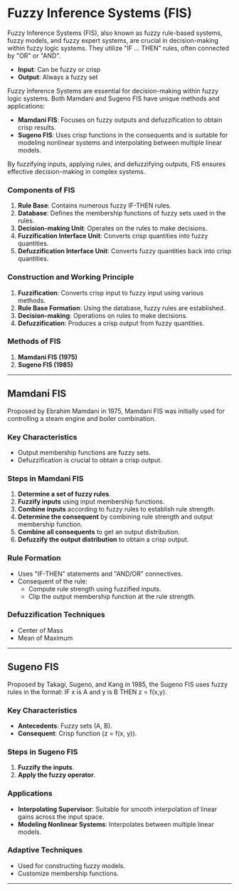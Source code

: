 # Fuzzy Inference Systems (FIS)

Fuzzy Inference Systems (FIS), also known as fuzzy rule-based systems, fuzzy models, and fuzzy expert systems, are crucial in decision-making within fuzzy logic systems. They utilize "IF ... THEN" rules, often connected by "OR" or "AND".

- **Input**: Can be fuzzy or crisp
- **Output**: Always a fuzzy set

Fuzzy Inference Systems are essential for decision-making within fuzzy logic systems. Both Mamdani and Sugeno FIS have unique methods and applications:

- **Mamdani FIS**: Focuses on fuzzy outputs and defuzzification to obtain crisp results.
- **Sugeno FIS**: Uses crisp functions in the consequents and is suitable for modeling nonlinear systems and interpolating between multiple linear models.

By fuzzifying inputs, applying rules, and defuzzifying outputs, FIS ensures effective decision-making in complex systems.

### Components of FIS
1. **Rule Base**: Contains numerous fuzzy IF-THEN rules.
2. **Database**: Defines the membership functions of fuzzy sets used in the rules.
3. **Decision-making Unit**: Operates on the rules to make decisions.
4. **Fuzzification Interface Unit**: Converts crisp quantities into fuzzy quantities.
5. **Defuzzification Interface Unit**: Converts fuzzy quantities back into crisp quantities.

### Construction and Working Principle
1. **Fuzzification**: Converts crisp input to fuzzy input using various methods.
2. **Rule Base Formation**: Using the database, fuzzy rules are established.
3. **Decision-making**: Operations on rules to make decisions.
4. **Defuzzification**: Produces a crisp output from fuzzy quantities.

### Methods of FIS
1. **Mamdani FIS (1975)**
2. **Sugeno FIS (1985)**

---

## Mamdani FIS
Proposed by Ebrahim Mamdani in 1975, Mamdani FIS was initially used for controlling a steam engine and boiler combination.

### Key Characteristics
- Output membership functions are fuzzy sets.
- Defuzzification is crucial to obtain a crisp output.

### Steps in Mamdani FIS
1. **Determine a set of fuzzy rules**.
2. **Fuzzify inputs** using input membership functions.
3. **Combine inputs** according to fuzzy rules to establish rule strength.
4. **Determine the consequent** by combining rule strength and output membership function.
5. **Combine all consequents** to get an output distribution.
6. **Defuzzify the output distribution** to obtain a crisp output.

### Rule Formation
- Uses "IF-THEN" statements and "AND/OR" connectives.
- Consequent of the rule:
  - Compute rule strength using fuzzified inputs.
  - Clip the output membership function at the rule strength.

### Defuzzification Techniques
- Center of Mass
- Mean of Maximum

---

## Sugeno FIS
Proposed by Takagi, Sugeno, and Kang in 1985, the Sugeno FIS uses fuzzy rules in the format: IF x is A and y is B THEN z = f(x,y).

### Key Characteristics
- **Antecedents**: Fuzzy sets (A, B).
- **Consequent**: Crisp function (z = f(x, y)).

### Steps in Sugeno FIS
1. **Fuzzify the inputs**.
2. **Apply the fuzzy operator**.

### Applications
- **Interpolating Supervisor**: Suitable for smooth interpolation of linear gains across the input space.
- **Modeling Nonlinear Systems**: Interpolates between multiple linear models.

### Adaptive Techniques
- Used for constructing fuzzy models.
- Customize membership functions.

---

